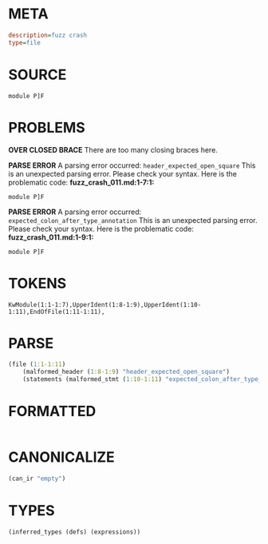 # META
~~~ini
description=fuzz crash
type=file
~~~
# SOURCE
~~~roc
module P]F
~~~
# PROBLEMS
**OVER CLOSED BRACE**
There are too many closing braces here.

**PARSE ERROR**
A parsing error occurred: `header_expected_open_square`
This is an unexpected parsing error. Please check your syntax.
Here is the problematic code:
**fuzz_crash_011.md:1-7:1:**
```roc
module P]F
```


**PARSE ERROR**
A parsing error occurred: `expected_colon_after_type_annotation`
This is an unexpected parsing error. Please check your syntax.
Here is the problematic code:
**fuzz_crash_011.md:1-9:1:**
```roc
module P]F
```


# TOKENS
~~~zig
KwModule(1:1-1:7),UpperIdent(1:8-1:9),UpperIdent(1:10-1:11),EndOfFile(1:11-1:11),
~~~
# PARSE
~~~clojure
(file (1:1-1:11)
	(malformed_header (1:8-1:9) "header_expected_open_square")
	(statements (malformed_stmt (1:10-1:11) "expected_colon_after_type_annotation")))
~~~
# FORMATTED
~~~roc

~~~
# CANONICALIZE
~~~clojure
(can_ir "empty")
~~~
# TYPES
~~~clojure
(inferred_types (defs) (expressions))
~~~